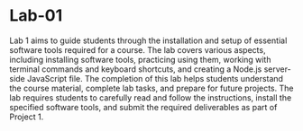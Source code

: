 # Lab-01

Lab 1 aims to guide students through the installation and setup of essential software tools required for a course. The lab covers various aspects, including installing software tools, practicing using them, working with terminal commands and keyboard shortcuts, and creating a Node.js server-side JavaScript file. The completion of this lab helps students understand the course material, complete lab tasks, and prepare for future projects. The lab requires students to carefully read and follow the instructions, install the specified software tools, and submit the required deliverables as part of Project 1.
